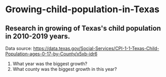 # Growing-child-population-in-Texas
## Research in growing of Texas's child population in 2010-2019 years. 
Data source:
https://data.texas.gov/Social-Services/CPI-1-1-Texas-Child-Population-ages-0-17-by-County/x5xb-idr6
1. What year was the biggest growth?
2. What county was the biggest growth in this year?
